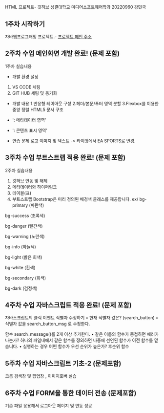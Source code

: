 
# 
HTML 프로젝트- 깃허브
성결대학교 미디어소프트웨어학과 20220960 강민국
 ## 1주차 시작하기
자바웹프로그래밍 프로젝트.- [프로젝트 메인 주소](https://github.com/본인아이디/WEB_MAIN)
 ## 2주차 수업 메인화면 개발 완료! (문제 포함)
 1주차 실습내용
- 개발 환경 설정
1. VS CODE 세팅
2. GIT HUB 세팅 및 동기화

- 개발 내용
1.반응형 레이아웃 구성
2.헤더/본문/푸터 영역 분할
3.Flexbox를 이용한 중앙 정렬
HTML5 문서 구조
- '<head>: 메타데이터 영역'
- '<body>: 콘텐츠 표시 영역'

- 연습 문제
로고 이미지 및 텍스트 -> 라이엇에서 EA SPORTS로 변경.
 
 ## 3주차 수업 부트스트랩 적용 완료! (문제 포함)
2주차 실습내용
1. 깃허브 연동 및 해제
2. 메타데이터와 하이퍼링크
3. 테이블(표)
4. 부트스트랩
Bootstrap은 미리 정의된 배경색 클래스를 제공합니다.
ex/
bg-primary (파란색)

bg-success (초록색)

bg-danger (빨간색)

bg-warning (노란색)

bg-info (하늘색)

bg-light (밝은 회색)

bg-white (흰색)

bg-secondary (회색)

bg-dark (검정색)
## 4주차 수업 자바스크립트 적용 완료! (문제 포함)
자바스크립트의 클릭 이벤트 식별자 수정하기
• 현재 식별자 값은? (search_button)
 • 식별자 값을 search_button_msg 로 수정한다.

 함수 search_message()를 2개 이상 추가한다.
 • 같은 이름의 함수가 중첩하면 에러가 나는가? 하나의 파일내에서 같은 함수를 정의하면 나중에 선언된 함수가 이전 함수를 덮습니다.
 • 실행하는 경우 어떤 함수가 우선 순위가 높은가? 후순위 함수

 ## 5주차 수업 자바스크립트 기초-2 (문제포함)
 크롬 검색창 및 팝업창 , 이미지호버 실습

 ## 6주차 수업 FORM을 통한 데이터 전송 (문제포함)
 기존 파일 응용해서 로그아웃 페이지 및 연동 성공